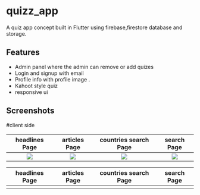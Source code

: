 # quizz_app
A quiz app concept built in Flutter using firebase,firestore database and storage.

## Features
* Admin panel where the admin can remove or add quizes
* Login and signup with email
* Profile info with profile image .
* Kahoot style quiz 
* responsive ui

## Screenshots

#client side

headlines Page             |  articles Page            |  countries search Page    | search Page            
:-------------------------:|:-------------------------:|:-------------------------:|:-------------------------:
![](https://user-images.githubusercontent.com/56259590/202844678-c2f2b340-9a33-4103-9b0c-842a609c54e9.jpeg)|![](https://user-images.githubusercontent.com/56259590/202844683-cfa6d2e7-0755-449b-983e-051a838a8fc6.jpeg)|![](https://user-images.githubusercontent.com/56259590/202844685-9d1ab094-c152-49ab-8d08-986e93f2e9d1.jpeg)|![](https://user-images.githubusercontent.com/56259590/202844698-da7b532c-2992-4860-8a37-c59269bd4cab.jpeg)|


headlines Page             |  articles Page            |  countries search Page    | search Page            
:-------------------------:|:-------------------------:|:-------------------------:|:-------------------------:
![]()|![]()|![]()|![]()|

